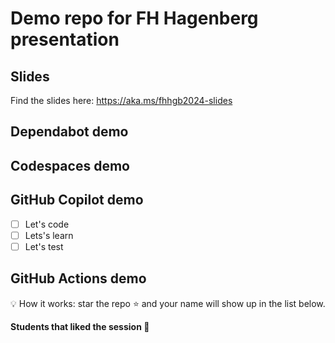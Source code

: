 # Demo repo for FH Hagenberg presentation

## Slides

Find the slides here: https://aka.ms/fhhgb2024-slides 


## Dependabot demo

<!--
settings -> security and analysis -> enable version updates

The action to add:

# To get started with Dependabot version updates, you'll need to specify which
# package ecosystems to update and where the package manifests are located.
# Please see the documentation for all configuration options:
# https://docs.github.com/github/administering-a-repository/configuration-options-for-dependency-updates

version: 2
updates:
  - package-ecosystem: "github actions" # See documentation for possible values
    directory: "/" # Location of package manifests
    schedule:
      interval: "weekly"

-->

## Codespaces demo

<!--
we are going to use my personal demo repository 
https://github.com/jetzlstorfer/plattentests-go

1. go build
2. make run 
3. make run-function


-->



## GitHub Copilot demo

<!--
https://github.com/jetzlstorfer/plattentests-go 

in golang

e.g. adding functions to calculate prime numbers or to print text in a specific color

-->

- [ ] Let's code
- [ ] Lets's learn
- [ ] Let's test

## GitHub Actions demo

💡 How it works: star the repo ⭐ and your name will show up in the list below.

**Students that liked the session 🥳**

